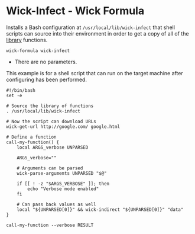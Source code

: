 Wick-Infect - Wick Formula
==========================

Installs a Bash configuration at `/usr/local/lib/wick-infect` that shell scripts can source into their environment in order to get a copy of all of the [library] functions.

    wick-formula wick-infect

* There are no parameters.

This example is for a shell script that can run on the target machine after configuring has been performed.

    #!/bin/bash
    set -e

    # Source the library of functions
    . /usr/local/lib/wick-infect

    # Now the script can download URLs
    wick-get-url http://google.com/ google.html

    # Define a function
    call-my-function() {
        local ARGS_verbose UNPARSED

        ARGS_verbose=""

        # Arguments can be parsed
        wick-parse-arguments UNPARSED "$@"

        if [[ ! -z "$ARGS_VERBOSE" ]]; then
            echo "Verbose mode enabled"
        fi

        # Can pass back values as well
        local "${UNPARSED[0]}" && wick-indirect "${UNPARSED[0]}" "data"
    }

    call-my-function --verbose RESULT


[Library]:  ../../lib/README.md
